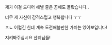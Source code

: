 제가 이걸 드디어 해낼 줄은 꿈에도 몰랐습니다..

너무 제 자신이 감격스럽고 행복합니다 ㅜㅜ

ㅈㄴ 어렵긴 한데 계속 도전해볼만한 가치는 있어보입니다!

지켜봐주십시요 선붸님들!

